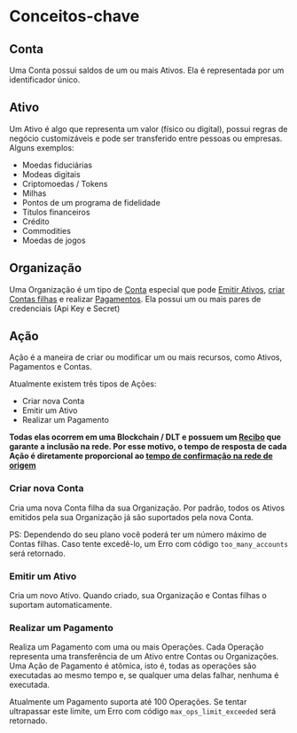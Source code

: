 # Conceitos-chave

## Conta

Uma Conta possui saldos de um ou mais Ativos. Ela é representada por um identificador único.  

## Ativo

Um Ativo é algo que representa um valor (físico ou digital), possui regras de negócio customizáveis e pode ser transferido entre pessoas ou empresas. Alguns exemplos:
 
- Moedas fiduciárias
- Modeas digitais
- Criptomoedas / Tokens
- Milhas
- Pontos de um programa de fidelidade
- Títulos financeiros
- Crédito
- Commodities
- Moedas de jogos

## Organização

Uma Organização é um tipo de [Conta](#conta) especial que pode [Emitir Ativos](#acao), [criar Contas filhas](#acao) e realizar [Pagamentos](#acao).
Ela possui um ou mais pares de credenciais (Api Key e Secret)

## Ação

Ação é a maneira de criar ou modificar um ou mais recursos, como Ativos, Pagamentos e Contas. 

Atualmente existem três tipos de Ações:

- Criar nova Conta
- Emitir um Ativo
- Realizar um Pagamento

**Todas elas ocorrem em uma Blockchain / DLT e possuem um [Recibo](#receipt) que garante a inclusão na rede. 
Por esse motivo, o tempo de resposta de cada Ação é diretamente proporcional ao [tempo de confirmação na rede de origem](#blockchain-dlt)**

### Criar nova Conta 

Cria uma nova Conta filha da sua Organização. Por padrão, todos os Ativos emitidos pela sua Organização já são suportados pela nova Conta.

PS: Dependendo do seu plano você poderá ter um número máximo de Contas filhas. Caso tente excedê-lo, um Erro com código `too_many_accounts` será retornado. 

### Emitir um Ativo

Cria um novo Ativo. Quando criado, sua Organização e Contas filhas o suportam automaticamente.

### Realizar um Pagamento

Realiza um Pagamento com uma ou mais Operações. Cada Operação representa uma transferência de um Ativo entre Contas ou Organizações.    
Uma Ação de Pagamento é atômica, isto é, todas as operações são executadas ao mesmo tempo e, se qualquer uma delas falhar, nenhuma é executada.

<aside class="notice">Atualmente um Pagamento suporta até 100 Operações. Se tentar ultrapassar este limite, um Erro com código <code>max_ops_limit_exceeded</code> será retornado.</aside>
